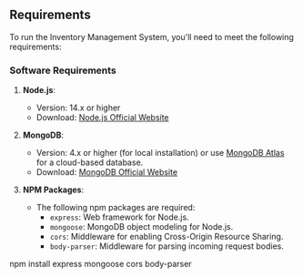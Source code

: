 ## Requirements

To run the Inventory Management System, you'll need to meet the following requirements:

### Software Requirements

1. **Node.js**: 
   - Version: 14.x or higher
   - Download: [Node.js Official Website](https://nodejs.org/)
   
2. **MongoDB**:
   - Version: 4.x or higher (for local installation) or use [MongoDB Atlas](https://www.mongodb.com/cloud/atlas) for a cloud-based database.
   - Download: [MongoDB Official Website](https://www.mongodb.com/try/download/community)

3. **NPM Packages**:
   - The following npm packages are required:
     - `express`: Web framework for Node.js.
     - `mongoose`: MongoDB object modeling for Node.js.
     - `cors`: Middleware for enabling Cross-Origin Resource Sharing.
     - `body-parser`: Middleware for parsing incoming request bodies.

npm install express mongoose cors body-parser
